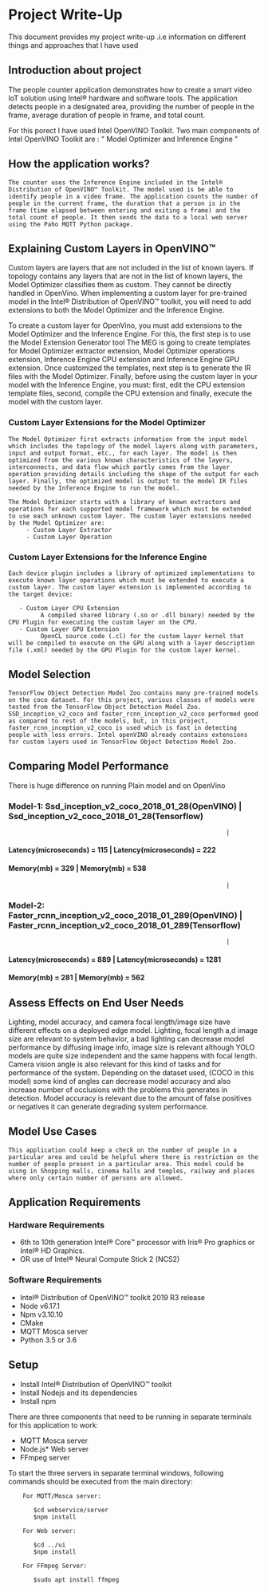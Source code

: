 # Project Write-Up

This document provides my project write-up .i.e information on different things and 
approaches that I have used

## Introduction about project
   The people counter application demonstrates how to create a smart video IoT solution using Intel® hardware and software tools. The application detects people in a designated area, providing the number of people in the frame, average duration of people in frame, and total count. 

   For this porect I have used Intel OpenVINO Toolkit.
   Two main components of Intel OpenVINO Toolkit are : " Model Optimizer and Inference Engine "

## How the application works?

	The counter uses the Inference Engine included in the Intel® Distribution of OpenVINO™ Toolkit. The model used is be able to identify people in a video frame. The application counts the number of people in the current frame, the duration that a person is in the frame (time elapsed between entering and exiting a frame) and the total count of people. It then sends the data to a local web server using the Paho MQTT Python package.

## Explaining Custom Layers in OpenVINO™

   Custom layers are layers that are not included in the list of known layers. If topology contains any layers that are not in the list of known layers, the Model Optimizer classifies them as custom.
   They cannot be directly handled in OpenVino. 
   When implementing a custom layer for pre-trained model in the Intel® Distribution of OpenVINO™ toolkit, you will need to add extensions to both the Model Optimizer and the Inference Engine.

   To create a custom layer for OpenVino, you must add extensions to the Model Optimizer and the Inference Engine. For this, the first step is to use the Model Extension Generator tool The MEG is going to create templates for Model Optimizer extractor extension, Model Optimizer operations extension, Inference Engine CPU extension and Inference Engine GPU extension. Once customized the templates, next step is to generate the IR files with the Model Optimizer. Finally, before using the custom layer in your model with the Inference Engine, you must: first, edit the CPU extension template files, second, compile the CPU extension and finally, execute the model with the custom layer.

### Custom Layer Extensions for the Model Optimizer
    The Model Optimizer first extracts information from the input model which includes the topology of the model layers along with parameters, input and output format, etc., for each layer. The model is then optimized from the various known characteristics of the layers, interconnects, and data flow which partly comes from the layer operation providing details including the shape of the output for each layer. Finally, the optimized model is output to the model IR files needed by the Inference Engine to run the model.

	The Model Optimizer starts with a library of known extractors and operations for each supported model framework which must be extended to use each unknown custom layer. The custom layer extensions needed by the Model Optimizer are:
	     - Custom Layer Extractor
	     - Custom Layer Operation

### Custom Layer Extensions for the Inference Engine
    Each device plugin includes a library of optimized implementations to execute known layer operations which must be extended to execute a custom layer. The custom layer extension is implemented according to the target device:

	   - Custom Layer CPU Extension
	         A compiled shared library (.so or .dll binary) needed by the CPU Plugin for executing the custom layer on the CPU.
	   - Custom Layer GPU Extension
	         OpenCL source code (.cl) for the custom layer kernel that will be compiled to execute on the GPU along with a layer description file (.xml) needed by the GPU Plugin for the custom layer kernel.

## Model Selection

	TensorFlow Object Detection Model Zoo contains many pre-trained models on the coco dataset. For this project, various classes of models were tested from the TensorFlow Object Detection Model Zoo. SSD_inception_v2_coco and faster_rcnn_inception_v2_coco performed good as compared to rest of the models, but, in this project, faster_rcnn_inception_v2_coco is used which is fast in detecting people with less errors. Intel openVINO already contains extensions for custom layers used in TensorFlow Object Detection Model Zoo.

## Comparing Model Performance
   There is huge difference on running Plain model and on OpenVino

### Model-1: Ssd_inception_v2_coco_2018_01_28(OpenVINO)          |  Ssd_inception_v2_coco_2018_01_28(Tensorflow)
                                                                 |
#### Latency(microseconds) = 115                                 |  Latency(microseconds) = 222
#### Memory(mb) = 329                                            |  Memory(mb) = 538
	                                                             |
### Model-2: Faster_rcnn_inception_v2_coco_2018_01_289(OpenVINO) |  Faster_rcnn_inception_v2_coco_2018_01_289(Tensorflow)
                                                                 |
#### Latency(microseconds) = 889                                 |  Latency(microseconds) = 1281
#### Memory(mb) = 281                                            |  Memory(mb) = 562

## Assess Effects on End User Needs
   Lighting, model accuracy, and camera focal length/image size have different effects on a deployed edge model. Lighting, focal length a,d image size are relevant to system behavior, a bad lighting can decrease model performance by diffusing image info, image size is relevant although YOLO models are quite size independent and the same happens with focal length. Camera vision angle is also relevant for this kind of tasks and for performance of the system. Depending on the dataset used, (COCO in this model) some kind of angles can decrease model accuracy and also increase number of occlusions with the problems this generates in detection. Model accuracy is relevant due to the amount of false positives or negatives it can generate degrading system performance.

## Model Use Cases

	This application could keep a check on the number of people in a particular area and could be helpful where there is restriction on the number of people present in a particular area. This model could be uisng in Shopping malls, cinema halls and temples, railway and places where only certain number of persons are allowed.



## Application Requirements

### Hardware Requirements

   - 6th to 10th generation Intel® Core™ processor with Iris® Pro graphics or Intel® HD Graphics.
   - OR use of Intel® Neural Compute Stick 2 (NCS2)

### Software Requirements

   - Intel® Distribution of OpenVINO™ toolkit 2019 R3 release
   - Node v6.17.1
   - Npm v3.10.10
   - CMake
   - MQTT Mosca server
   - Python 3.5 or 3.6

## Setup
   - Install Intel® Distribution of OpenVINO™ toolkit
   - Install Nodejs and its dependencies
   - Install npm

   There are three components that need to be running in separate terminals for this application to work:

   - MQTT Mosca server
   - Node.js* Web server
   - FFmpeg server

   To start the three servers in separate terminal windows, following commands should be executed from the main directory:

	    For MQTT/Mosca server:

		   $cd webservice/server
		   $npm install

	    For Web server:

		   $cd ../ui
		   $npm install

	    For FFmpeg Server:

		   $sudo apt install ffmpeg